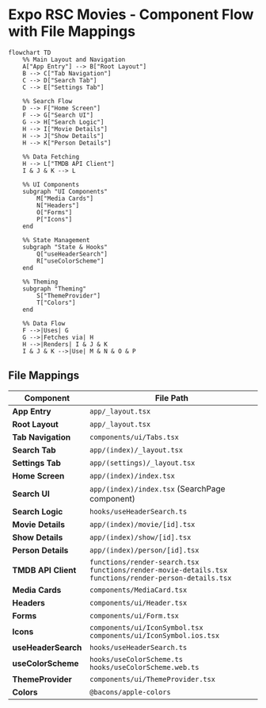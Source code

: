 # Expo RSC Movies - Component Flow with File Mappings

```mermaid
flowchart TD
    %% Main Layout and Navigation
    A["App Entry"] --> B["Root Layout"]
    B --> C["Tab Navigation"]
    C --> D["Search Tab"]
    C --> E["Settings Tab"]
    
    %% Search Flow
    D --> F["Home Screen"]
    F --> G["Search UI"]
    G --> H["Search Logic"]
    H --> I["Movie Details"]
    H --> J["Show Details"]
    H --> K["Person Details"]
    
    %% Data Fetching
    H --> L["TMDB API Client"]
    I & J & K --> L
    
    %% UI Components
    subgraph "UI Components"
        M["Media Cards"]
        N["Headers"]
        O["Forms"]
        P["Icons"]
    end
    
    %% State Management
    subgraph "State & Hooks"
        Q["useHeaderSearch"]
        R["useColorScheme"]
    end
    
    %% Theming
    subgraph "Theming"
        S["ThemeProvider"]
        T["Colors"]
    end
    
    %% Data Flow
    F -->|Uses| G
    G -->|Fetches via| H
    H -->|Renders| I & J & K
    I & J & K -->|Use| M & N & O & P
```

## File Mappings

| Component | File Path |
|-----------|-----------|
| **App Entry** | `app/_layout.tsx` |
| **Root Layout** | `app/_layout.tsx` |
| **Tab Navigation** | `components/ui/Tabs.tsx` |
| **Search Tab** | `app/(index)/_layout.tsx` |
| **Settings Tab** | `app/(settings)/_layout.tsx` |
| **Home Screen** | `app/(index)/index.tsx` |
| **Search UI** | `app/(index)/index.tsx` (SearchPage component) |
| **Search Logic** | `hooks/useHeaderSearch.ts` |
| **Movie Details** | `app/(index)/movie/[id].tsx` |
| **Show Details** | `app/(index)/show/[id].tsx` |
| **Person Details** | `app/(index)/person/[id].tsx` |
| **TMDB API Client** | `functions/render-search.tsx`<br>`functions/render-movie-details.tsx`<br>`functions/render-person-details.tsx` |
| **Media Cards** | `components/MediaCard.tsx` |
| **Headers** | `components/ui/Header.tsx` |
| **Forms** | `components/ui/Form.tsx` |
| **Icons** | `components/ui/IconSymbol.tsx`<br>`components/ui/IconSymbol.ios.tsx` |
| **useHeaderSearch** | `hooks/useHeaderSearch.ts` |
| **useColorScheme** | `hooks/useColorScheme.ts`<br>`hooks/useColorScheme.web.ts` |
| **ThemeProvider** | `components/ui/ThemeProvider.tsx` |
| **Colors** | `@bacons/apple-colors` |